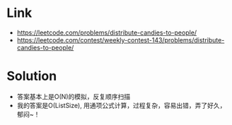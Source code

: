 # Link
- https://leetcode.com/problems/distribute-candies-to-people/
- https://leetcode.com/contest/weekly-contest-143/problems/distribute-candies-to-people/

# Solution
- 答案基本上是O(N)的模拟，反复顺序扫描
- 我的答案是O(ListSize), 用通项公式计算，过程复杂，容易出错，弄了好久，郁闷~！